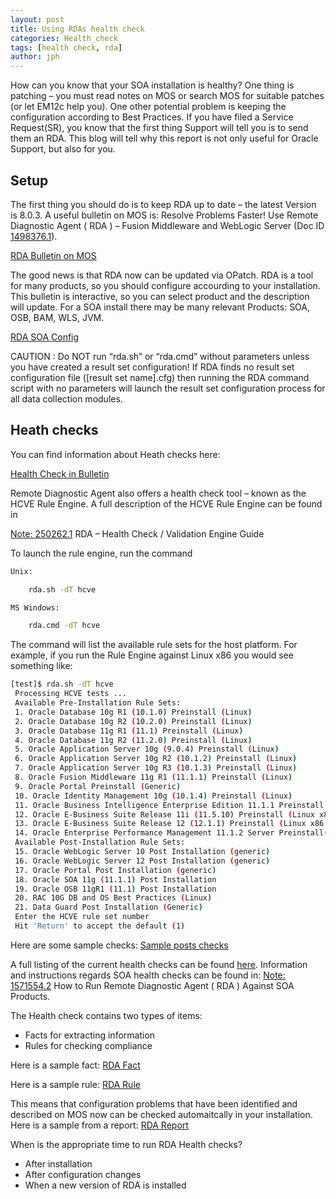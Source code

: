 ```yaml
---
layout: post
title: Using RDAs health check
categories: Health_check
tags: [health check, rda]
author: jph
---
```


How can you know that your SOA installation is healthy? One thing is patching – you must read notes on MOS or search MOS for suitable patches (or let EM12c help you). One other potential problem is keeping the configuration according to Best Practices. If you have filed a Service Request(SR), you know that the first thing Support will tell you is to send them an RDA. This blog will tell why this report is not only useful for Oracle Support, but also for you.

## Setup ##

The first thing you should do is to keep RDA up to date – the latest Version is 8.0.3. A useful bulletin on MOS is: Resolve Problems Faster! Use Remote Diagnostic Agent ( RDA ) – Fusion Middleware and WebLogic Server (Doc ID [1498376.1](https://support.oracle.com/epmos/faces/DocumentDisplay?id=1498376.1)).

[RDA Bulletin on MOS](/images/rda_bulletin-610x489.png)

The good news is that RDA now can be updated via OPatch. RDA is a tool for many products, so you should configure accourding to your installation. This bulletin is interactive, so you can select product and the description will update. For a SOA install there may be many relevant Products: SOA, OSB, BAM, WLS, JVM.

[RDA SOA Config](/images/RDA_SOAConfig-610x489.png)

CAUTION : Do NOT run “rda.sh” or “rda.cmd” without parameters unless you have created a result set configuration! If RDA finds no result set configuration file ([result set name].cfg) then running the RDA command script with no parameters will launch the result set configuration process for all data collection modules.

## Heath checks ##

You can find information about Heath checks here:

[Health Check in Bulletin](/images/rda_bulletin_health_check-610x66.png)

Remote Diagnostic Agent also offers a health check tool – known as the HCVE Rule Engine. A full description of the HCVE Rule Engine can be found in

[Note: 250262.1](https://support.oracle.com/epmos/faces/DocumentDisplay?id=250262.1) RDA – Health Check / Validation Engine Guide

To launch the rule engine, run the command

```bash
Unix:

    rda.sh -dT hcve

MS Windows:

    rda.cmd -dT hcve
```

The command will list the available rule sets for the host platform. For example, if you run the Rule Engine against Linux x86 you would see something like:

```bash
[test]$ rda.sh -dT hcve
 Processing HCVE tests ...
 Available Pre-Installation Rule Sets:
 1. Oracle Database 10g R1 (10.1.0) Preinstall (Linux)
 2. Oracle Database 10g R2 (10.2.0) Preinstall (Linux)
 3. Oracle Database 11g R1 (11.1) Preinstall (Linux)
 4. Oracle Database 11g R2 (11.2.0) Preinstall (Linux)
 5. Oracle Application Server 10g (9.0.4) Preinstall (Linux)
 6. Oracle Application Server 10g R2 (10.1.2) Preinstall (Linux)
 7. Oracle Application Server 10g R3 (10.1.3) Preinstall (Linux)
 8. Oracle Fusion Middleware 11g R1 (11.1.1) Preinstall (Linux)
 9. Oracle Portal Preinstall (Generic)
 10. Oracle Identity Management 10g (10.1.4) Preinstall (Linux)
 11. Oracle Business Intelligence Enterprise Edition 11.1.1 Preinstall (Generic)
 12. Oracle E-Business Suite Release 11i (11.5.10) Preinstall (Linux x86 and x86_64)
 13. Oracle E-Business Suite Release 12 (12.1.1) Preinstall (Linux x86 and x86_64)
 14. Oracle Enterprise Performance Management 11.1.2 Server Preinstall(Generic)
 Available Post-Installation Rule Sets:
 15. Oracle WebLogic Server 10 Post Installation (generic)
 16. Oracle WebLogic Server 12 Post Installation (generic)
 17. Oracle Portal Post Installation (generic)
 18. Oracle SOA 11g (11.1.1) Post Installation
 19. Oracle OSB 11gR1 (11.1) Post Installation
 20. RAC 10G DB and OS Best Practices (Linux)
 21. Data Guard Post Installation (Generic)
 Enter the HCVE rule set number
 Hit 'Return' to accept the default (1)
```

Here are some sample checks:
[Sample posts checks](/images/rda_post_checks-610x213.png)


A full listing of the current health checks can be found [here](https://support.oracle.com/epmos/faces/DocumentDisplay?id=250262.1#rulesets). Information and instructions regards SOA health checks can be found in:  [Note: 1571554.2](https://support.oracle.com/epmos/faces/DocumentDisplay?id=1571554.2) How to Run Remote Diagnostic Agent ( RDA ) Against SOA Products.

The Health check contains two types of items:

* Facts for extracting information
* Rules for checking compliance

Here is a sample fact:
[RDA Fact](/images/rda_fact-610x47.png)

Here is a sample rule:
[RDA Rule](/images/rda_rule-610x304.png)

This means that configuration problems that have been identified and described on MOS now can be checked automaitcally in your installation. Here is a sample from a report:
[RDA Report](/images/rda_report-610x343.png)

When is the appropriate time to run RDA Health checks?

* After installation
* After configuration changes
* When a new version of RDA is installed
